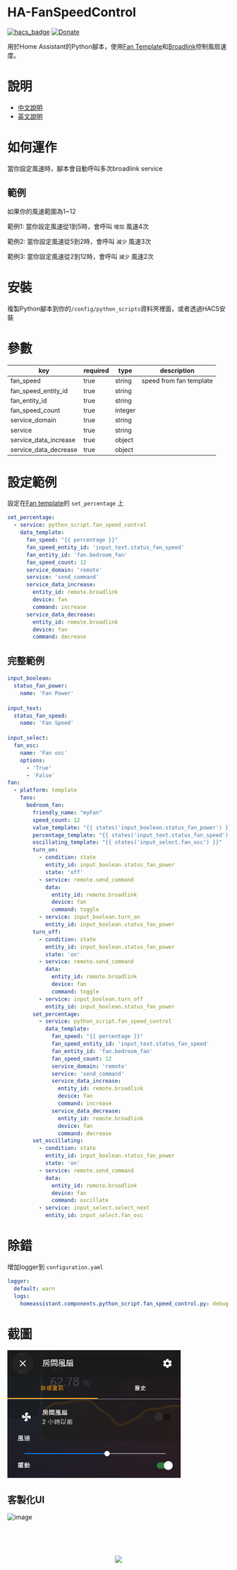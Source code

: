 # HA-FanSpeedControl

[![hacs_badge](https://img.shields.io/badge/HACS-Default-orange.svg)](https://github.com/custom-components/hacs)
[![Donate](https://img.shields.io/badge/donate-Coffee-yellow.svg)](https://www.buymeacoffee.com/dodoro)

用於Home Assistant的Python腳本，使用[Fan Template](https://www.home-assistant.io/integrations/fan.template/)和[Broadlink](https://www.home-assistant.io/integrations/broadlink/)控制風扇速度。

# 說明
- [中文說明](https://github.com/iml885203/HA-FanSpeedControl/blob/master/README_TW.md)
- [英文說明](https://github.com/iml885203/HA-FanSpeedControl/blob/master/README.md)

# 如何運作
當你設定風速時，腳本會自動呼叫多次broadlink service

## 範例
如果你的風速範圍為1~12

範例1: 當你設定風速從1到5時，會呼叫 `增加` 風速4次

範例2: 當你設定風速從5到2時，會呼叫 `減少` 風速3次

範例3: 當你設定風速從2到12時，會呼叫 `減少` 風速2次


# 安裝
複製Python腳本到你的`/config/python_scripts`資料夾裡面，或者透過HACS安裝

# 參數
|key|required|type|description|
|-|-|-|-|
|fan_speed|true|string|speed from fan template|
|fan_speed_entity_id|true|string||
|fan_entity_id|true|string||
|fan_speed_count|true|integer||
|service_domain|true|string||
|service|true|string||
|service_data_increase|true|object||
|service_data_decrease|true|object||

# 設定範例
設定在[Fan template](https://www.home-assistant.io/integrations/fan.template/)的 `set_percentage` 上

```yaml
set_percentage:
  - service: python_script.fan_speed_control
    data_template:
      fan_speed: "{{ percentage }}"
      fan_speed_entity_id: 'input_text.status_fan_speed'
      fan_entity_id: 'fan.bedroom_fan'
      fan_speed_count: 12
      service_domain: 'remote'
      service: 'send_command'
      service_data_increase:
        entity_id: remote.broadlink
        device: fan
        command: increase
      service_data_decrease:
        entity_id: remote.broadlink
        device: fan
        command: decrease
```

## 完整範例
```yaml
input_boolean:
  status_fan_power:
    name: 'Fan Power'

input_text:
  status_fan_speed:
    name: 'Fan Speed'

input_select:
  fan_osc:
    name: 'Fan osc'
    options:
      - 'True'
      - 'False'
fan:
  - platform: template
    fans:
      bedroom_fan:
        friendly_name: "myFan"
        speed_count: 12
        value_template: "{{ states('input_boolean.status_fan_power') }}"
        percentage_template: "{{ states('input_text.status_fan_speed') | int }}"
        oscillating_template: "{{ states('input_select.fan_osc') }}"
        turn_on:
          - condition: state
            entity_id: input_boolean.status_fan_power
            state: 'off'
          - service: remote.send_command
            data:
              entity_id: remote.broadlink
              device: fan
              command: toggle
          - service: input_boolean.turn_on
            entity_id: input_boolean.status_fan_power
        turn_off:
          - condition: state
            entity_id: input_boolean.status_fan_power
            state: 'on'
          - service: remote.send_command
            data:
              entity_id: remote.broadlink
              device: fan
              command: toggle
          - service: input_boolean.turn_off
            entity_id: input_boolean.status_fan_power
        set_percentage:
          - service: python_script.fan_speed_control
            data_template:
              fan_speed: "{{ percentage }}"
              fan_speed_entity_id: 'input_text.status_fan_speed'
              fan_entity_id: 'fan.bedroom_fan'
              fan_speed_count: 12
              service_domain: 'remote'
              service: 'send_command'
              service_data_increase:
                entity_id: remote.broadlink
                device: fan
                command: increase
              service_data_decrease:
                entity_id: remote.broadlink
                device: fan
                command: decrease
        set_oscillating:
          - condition: state
            entity_id: input_boolean.status_fan_power
            state: 'on'
          - service: remote.send_command
            data:
              entity_id: remote.broadlink
              device: fan
              command: oscillate
          - service: input_select.select_next
            entity_id: input_select.fan_osc
```

# 除錯
增加logger到 `configuration.yaml`
```yaml
logger:
  default: warn
  logs:
    homeassistant.components.python_script.fan_speed_control.py: debug
```

# 截圖
![image](https://github.com/iml885203/HA-FanSpeedControl/blob/master/Screenshot/fan.png?raw=true)

## 客製化UI
![image](https://github.com/iml885203/HA-FanSpeedControl/blob/master/Screenshot/fanui.png?raw=true)



<br><br>
<p align="center">
<br>
<a href="https://www.buymeacoffee.com/dodoro" target="_blank">
  <img src="https://github.com/appcraftstudio/buymeacoffee/raw/master/Images/snapshot-bmc-button.png" width="300">
</a>
</p>
